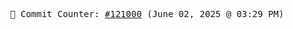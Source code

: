 <p align="center">
    <samp>
        📮 Commit Counter: <a href="https://github.com/Javascript-void0/Javascript-void0/commits/main">#121000</a> (June 02, 2025 @ 03:29 PM)
    </samp>
</p>